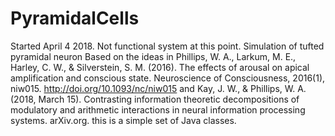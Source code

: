 # PyramidalCells
Started April 4 2018. Not  functional system at this point.
Simulation of tufted pyramidal neuron
Based on the ideas in Phillips, W. A., Larkum, M. E., Harley, C. W., & Silverstein, S. M. (2016). 
The effects of arousal on apical amplification and conscious state. Neuroscience of Consciousness, 
2016(1), niw015. http://doi.org/10.1093/nc/niw015  and
Kay, J. W., & Phillips, W. A. (2018, March 15). Contrasting information theoretic 
decompositions of modulatory and arithmetic interactions in neural information processing systems. arXiv.org.
this is a simple set of Java classes.
